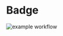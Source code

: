 # Badge
![example workflow](https://github.com/uofu-emb/2024-lab4-sameer-varun/actions/workflows/main.yml/badge.svg)